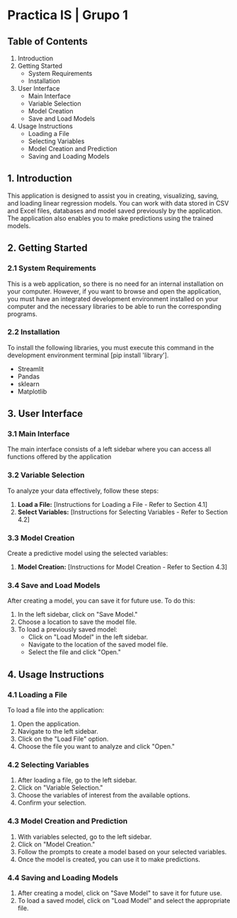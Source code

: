 # Practica IS | Grupo 1

## Table of Contents

1. Introduction
2. Getting Started
   - System Requirements
   - Installation
3. User Interface
   - Main Interface
   - Variable Selection
   - Model Creation
   - Save and Load Models
4. Usage Instructions
   - Loading a File
   - Selecting Variables
   - Model Creation and Prediction
   - Saving and Loading Models
     

## 1. Introduction

This application is designed to assist you in creating, visualizing, saving, and loading linear regression models. You can work with data stored in CSV and Excel files, databases and model saved previously by the application. The application also enables you to make predictions using the trained models.


## 2. Getting Started

### 2.1 System Requirements

This is a web application, so there is no need for an internal installation on your computer. 
However, if you want to browse and open the application, you must have an integrated development environment installed on your computer and the necessary libraries to be able to run the corresponding programs.

### 2.2 Installation<a name="installation"></a>

To install the following libraries, you must execute this command in the development environment terminal [pip install 'library'].

- Streamlit
- Pandas
- sklearn
- Matplotlib

## 3. User Interface

### 3.1 Main Interface

The main interface consists of a left sidebar where you can access all functions offered by the application

### 3.2 Variable Selection

To analyze your data effectively, follow these steps:

1. **Load a File:** [Instructions for Loading a File - Refer to Section 4.1]
2. **Select Variables:** [Instructions for Selecting Variables - Refer to Section 4.2]

### 3.3 Model Creation

Create a predictive model using the selected variables:

1. **Model Creation:** [Instructions for Model Creation - Refer to Section 4.3]

### 3.4 Save and Load Models

After creating a model, you can save it for future use. To do this:

1. In the left sidebar, click on "Save Model."
2. Choose a location to save the model file.
3. To load a previously saved model:
   - Click on "Load Model" in the left sidebar.
   - Navigate to the location of the saved model file.
   - Select the file and click "Open."

## 4. Usage Instructions

### 4.1 Loading a File

To load a file into the application:

1. Open the application.
2. Navigate to the left sidebar.
3. Click on the "Load File" option.
4. Choose the file you want to analyze and click "Open."

### 4.2 Selecting Variables

1. After loading a file, go to the left sidebar.
2. Click on "Variable Selection."
3. Choose the variables of interest from the available options.
4. Confirm your selection.

### 4.3 Model Creation and Prediction

1. With variables selected, go to the left sidebar.
2. Click on "Model Creation."
3. Follow the prompts to create a model based on your selected variables.
4. Once the model is created, you can use it to make predictions.

### 4.4 Saving and Loading Models

1. After creating a model, click on "Save Model" to save it for future use.
2. To load a saved model, click on "Load Model" and select the appropriate file.








